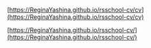 [https://ReginaYashina.github.io/rsschool-cv/cv](https://ReginaYashina.github.io/rsschool-cv/cv)

[https://ReginaYashina.github.io/rsschool-cv/](https://ReginaYashina.github.io/rsschool-cv/)